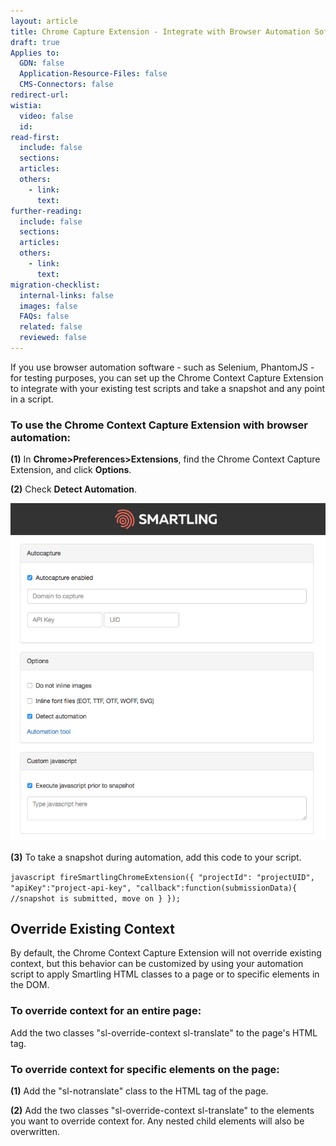 ```yaml
---
layout: article
title: Chrome Capture Extension - Integrate with Browser Automation Software
draft: true
Applies to:
  GDN: false
  Application-Resource-Files: false
  CMS-Connectors: false
redirect-url:
wistia:
  video: false
  id:
read-first:
  include: false
  sections:
  articles:
  others:
    - link:
      text:
further-reading:
  include: false
  sections:
  articles:
  others:
    - link:
      text:
migration-checklist:
  internal-links: false
  images: false
  FAQs: false
  related: false
  reviewed: false
---
```



If you use browser automation software - such as Selenium, PhantomJS - for testing purposes, you can set up the Chrome Context Capture Extension to integrate with your existing test scripts and take a snapshot and any point in a script.

### To use the Chrome Context Capture Extension with browser automation:

**(1)** In **Chrome&gt;Preferences&gt;Extensions**, find the Chrome Context Capture Extension, and click **Options**.

**(2)** Check **Detect Automation**.

![medium](/uploads/versions/smartling_context_snapshot_options---x----719-771x---.png)

**(3)** To take a snapshot during automation, add this code to your script.

`javascript fireSmartlingChromeExtension({ "projectId": "projectUID", "apiKey":"project-api-key", "callback":function(submissionData){ //snapshot is submitted, move on } });`

## Override Existing Context

By default, the Chrome Context Capture Extension will not override existing context, but this behavior can be customized by using your automation script to apply Smartling HTML classes to a page or to specific elements in the DOM.

### To override context for an entire page:

Add the two classes "sl-override-context sl-translate" to the page's HTML tag.

### To override context for specific elements on the page:

**(1)** Add the "sl-notranslate" class to the HTML tag of the page.

**(2)** Add the two classes "sl-override-context sl-translate" to the elements you want to override context for. Any nested child elements will also be overwritten.